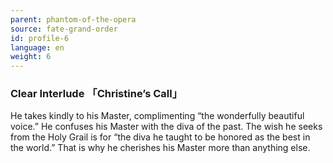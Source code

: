 ```yaml
---
parent: phantom-of-the-opera
source: fate-grand-order
id: profile-6
language: en
weight: 6
---
```


### Clear Interlude 「Christine’s Call」

He takes kindly to his Master, complimenting “the wonderfully beautiful voice.”
He confuses his Master with the diva of the past.
The wish he seeks from the Holy Grail is for “the diva he taught to be honored as the best in the world.” That is why he cherishes his Master more than anything else.
